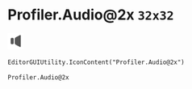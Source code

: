 # Profiler.Audio@2x `32x32`
<img src="/img/Profiler.Audio@2x.png" width=32 height=32>

``` CSharp
EditorGUIUtility.IconContent("Profiler.Audio@2x")
```
```
Profiler.Audio@2x
```
